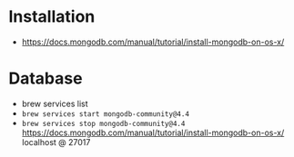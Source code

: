 # Installation
- https://docs.mongodb.com/manual/tutorial/install-mongodb-on-os-x/


# Database
- brew services list
- `brew services start mongodb-community@4.4`
- `brew services stop mongodb-community@4.4`
  https://docs.mongodb.com/manual/tutorial/install-mongodb-on-os-x/
  localhost @ 27017